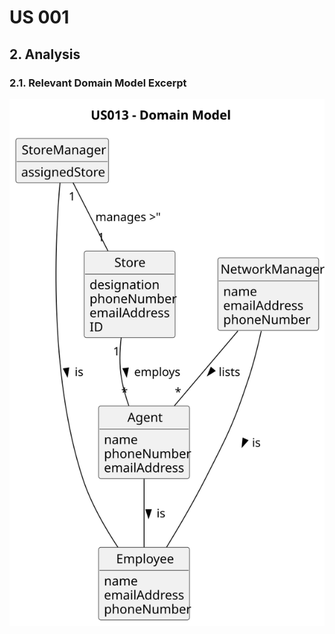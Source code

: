 # US 001

## 2. Analysis

### 2.1. Relevant Domain Model Excerpt 

![Domain Model](svg/us013-domain-model.svg)
